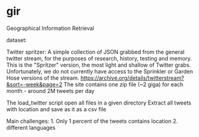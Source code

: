 # gir
Geographical Information Retrieval

dataset:

Twitter spritzer: 
A simple collection of JSON grabbed from the general twitter stream, for the purposes of research, history, testing and memory. This is the "Spritzer" version,  the most light and shallow of Twitter grabs. Unfortunately, we do not currently have access to the Sprinkler or Garden Hose versions of the stream. https://archive.org/details/twitterstream?&sort=-week&page=2
The site contains one zip file (~2 giga) for each month - around 2M tweets per day
 

The load_twitter script open all files in a given directory
Extract all tweets with location and save as it as a csv file

Main challenges:
    1. Only 1 percent of the tweets contains location
    2. different languages
